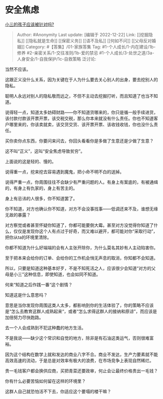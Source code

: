 # 安全焦虑
[小三的孩子应该被针对吗?](https://www.zhihu.com/question/573030089/answer/2811105272)

> Author: #Anonymity
> Last update: [编辑于 2022-12-22]
> Link: [[挖掘隐私]] [[隐私就是生命]] [[保密义务]] [[语不及私]] [[何如不问]] [[父母反对婚姻]]
> Category: #【答集】/01-家族答集
> Tag: #1-个人成长/1-内在建设/1b-修养  #2-亲密关系/1-交往准则/1b-爱的禁忌 #1-个人成长/3-处世之道/3a-人身安全/1-自我保护/1c-自救策略
> 泛讨论:

当然不应该。

这跟正义没什么关系，因为关键在于人为什么要去关心别人的出身，要去挖别人的隐私。

聪明人永远对别人的隐私敬而远之，不但不主动去挖掘打听，而且知道了也当不知道。

说得轻一点，知道太多妨碍财路——你不知道货哪来的，你只是循一般手续进货，该付款付款该开票开票，该交税交税，那么你本来就没有什么责任。你也不知道客户哪里来的，你该卖就卖，该交货交货、该开票开票、该收钱收钱，你也没什么责任。

买你卖你点东西，你要问来问去，你回头看看你是多做了生意还是少做了生意？

这不叫“正义”，这叫“安全焦虑导致贫穷”。

上面说的这是轻的、慢的。

说得重一点，挖来挖去容易遇到魔鬼，把小命不明不白的送掉。

说得严重一点，你周围往往不会缺少有严重问题的人。有身上有案底的，有被通缉的，有身上有仇家的，身上有苦主的。

身上有忌讳的人很多，你不知道罢了。

你不知道，对方也确认你不知道，对方不会没事找事——低调还来不及，谁想无缘无故的暴露？

对方察觉或者甚至怀疑你知道了，你都可能要倒大霉。甚至对方没觉得你知道了什么，仅仅是发现你这个人有点过于好奇，而又难以避开，都可能对你“采取行动”，把你从ta的环境里清除。

你都不知道为什么好端端的会有人主张开除你，为什么莫名其妙有人主动陷害你。

至于把本来会给你的订单、会给你的工作机会悄无声息的取消，你知都不会知道。

所以，只要是知道这种基本好歹，不是不知死活之人，应该很少会知道“对方的父母是小三”这种信息，即使知道，也会如同不知道。

何来“知道之后作践一番“这个剧情？

知道这是什么意思吗？

意思是当你发现你周围这类人太多，都影响到你的生活体验了，你的策略不应该是“怎么去教育这群人成熟起来“，或者“怎么求得这群人的接纳和原谅”，而应该是加倍努力尽快跑路。

去一个人会成熟到不犯这种蠢的地方生活。

不是我说——缺少这个常识和自觉的地方，除非是有石油这类运气，否则很难富裕。

因为这个结构在数学上就和发达的商业八字不合。商业不发达，生产力要素就不能高效高速的流动，于是总是对效率有极大的浪费，在市场竞争上表现自然稀烂。

贵一毛钱客户都会换供应商，买把青菜还要政审，何止会让最终价格贵出一毛钱？

你有什么必要苦恼如何留在这样的环境里？

这群人自己就恐怕活不下去，你适应这个要塌的楼干嘛？

